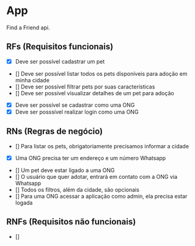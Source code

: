# App

Find a Friend api.

## RFs (Requisitos funcionais)

- [x] Deve ser possível cadastrar um pet
- [] Deve ser possível listar todos os pets disponíveis para adoção em minha cidade
- [] Deve ser possível filtrar pets por suas características
- [] Deve ser possível visualizar detalhes de um pet para adoção
- [x] Deve ser possível se cadastrar como uma ONG
- [x] Deve ser posssível realizar login como uma ONG

## RNs (Regras de negócio)

- [] Para listar os pets, obrigatoriamente precisamos informar a cidade
- [x] Uma ONG precisa ter um endereço e um número Whatsapp
- [] Um pet deve estar ligado a uma ONG
- [] O usuário que quer adotar, entrará em contato com a ONG via Whatsapp
- [] Todos os filtros, além da cidade, são opcionais
- [] Para uma ONG acessar a aplicação como admin, ela precisa estar logada

## RNFs (Requisitos não funcionais)

- []
